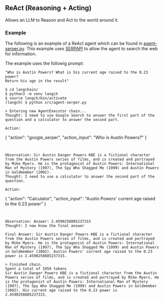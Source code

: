 ## ReAct (Reasoning + Acting)
Allows an LLM to Reason and Act to the world around it.

### Example
The following is an example of a ReAct agent which can be found in
[agent-serper.py](../langchain/src/agent-serper.py). This example uses
[SERPAPI](https://serpapi.com/) to allow the agent to search the web for
information.

The example uses the followig prompt:
```
"Who is Austin Powers? What is his current age raised to the 0.23 power?
Return his age in the result"
```

```console
$ cd langchain/
$ python3 -m venv langch
$ source langch/bin/activate
(langch) $ python src/agent-serper.py 

> Entering new AgentExecutor chain...
Thought: I need to use Google Search to answer the first part of the question and a calculator to answer the second part.

Action:
```
{
  "action": "google_serper",
  "action_input": "Who is Austin Powers?"
}
```


Observation: Sir Austin Danger Powers KBE is a fictional character from the Austin Powers series of films, and is created and portrayed by Mike Myers. He is the protagonist of Austin Powers: International Man of Mystery (1997), The Spy Who Shagged Me (1999) and Austin Powers in Goldmember (2002).
Thought: I need to use a calculator to answer the second part of the question.

Action:
```
{
  "action": "Calculator",
  "action_input": "Austin Powers' current age raised to the 0.23 power"
}
```


Observation: Answer: 2.4590258885237315
Thought: I now know the final answer

Final Answer: Sir Austin Danger Powers KBE is a fictional character from the Austin Powers series of films, and is created and portrayed by Mike Myers. He is the protagonist of Austin Powers: International Man of Mystery (1997), The Spy Who Shagged Me (1999) and Austin Powers in Goldmember (2002). Austin Powers' current age raised to the 0.23 power is 2.4590258885237315.

> Finished chain.
Spent a total of 1959 tokens
Sir Austin Danger Powers KBE is a fictional character from the Austin Powers series of films, and is created and portrayed by Mike Myers. He is the protagonist of Austin Powers: International Man of Mystery (1997), The Spy Who Shagged Me (1999) and Austin Powers in Goldmember (2002). His current age raised to the 0.23 power is 2.4590258885237315.
```
